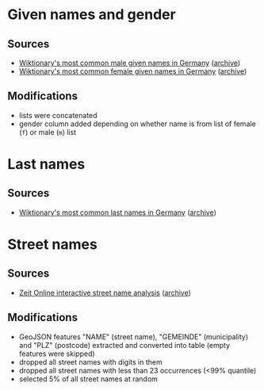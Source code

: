# Given names and gender

## Sources 

- [Wiktionary's most common male given names in Germany](https://de.wiktionary.org/wiki/Verzeichnis:Deutsch/Namen/die_h%C3%A4ufigsten_m%C3%A4nnlichen_Vornamen_Deutschlands) ([archive](https://web.archive.org/web/20240112142146/https://de.wiktionary.org/wiki/Verzeichnis:Deutsch/Namen/die_h%C3%A4ufigsten_m%C3%A4nnlichen_Vornamen_Deutschlands))
- [Wiktionary's most common female given names in Germany](https://de.wiktionary.org/wiki/Verzeichnis:Deutsch/Namen/die_h%C3%A4ufigsten_weiblichen_Vornamen_Deutschlands) ([archive](https://web.archive.org/web/20240112142514/https://de.wiktionary.org/wiki/Verzeichnis:Deutsch/Namen/die_h%C3%A4ufigsten_weiblichen_Vornamen_Deutschlands))

## Modifications

- lists were concatenated
- gender column added depending on whether name is from list of female (`f`) or male (`m`) list

# Last names

## Sources 

- [Wiktionary's most common last names in Germany](https://de.wiktionary.org/wiki/Verzeichnis:Deutsch/Namen/die_h%C3%A4ufigsten_Nachnamen_Deutschlands) ([archive](https://web.archive.org/web/20240112142618/https://de.wiktionary.org/wiki/Verzeichnis:Deutsch/Namen/die_h%C3%A4ufigsten_Nachnamen_Deutschlands))

# Street names

## Sources

-  [Zeit Online interactive street name analysis](https://www.zeit.de/interactive/strassennamen/index.html) ([archive](https://web.archive.org/web/20240124141150/https://www.zeit.de/interactive/strassennamen/index.html))

## Modifications

- GeoJSON features "NAME" (street name), "GEMEINDE" (municipality) and "PLZ" (postcode) extracted and converted into table (empty features were skipped)
- dropped all street names with digits in them
- dropped all street names with less than 23 occurrences (<99% quantile)
- selected 5% of all street names at random
